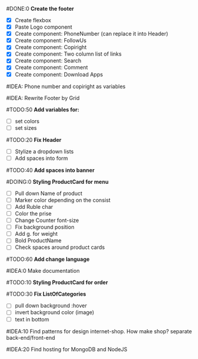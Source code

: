 #DONE:0 **Create the footer**
- [x] Create flexbox
- [x] Paste Logo component
- [x] Create component: PhoneNumber (can replace it into Header)
- [x] Create component: FollowUs
- [x] Create component: Copiright
- [x] Create component: Two column list of links
- [x] Create component: Search
- [x] Create component: Comment
- [x] Create component: Download Apps

#IDEA: Phone number and copiright as variables

#IDEA: Rewrite Footer by Grid

#TODO:50 **Add variables for:**
- [ ] set colors
- [ ] set sizes

#TODO:20 **Fix Header**
- [ ] Stylize a dropdown lists
- [ ] Add spaces into form

#TODO:40 **Add spaces into banner**

#DOING:0 **Styling ProductCard for menu**
- [ ] Pull down Name of product
- [ ] Marker color depending on the consist
- [ ] Add Ruble char
- [ ] Color the prise
- [ ] Change Counter font-size
- [ ] Fix background position
- [ ] Add g. for weight
- [ ] Bold ProductName
- [ ] Check spaces around product cards  

#TODO:60 **Add change language**

#IDEA:0 Make documentation

#TODO:10 **Styling ProductCard for order**

#TODO:30 **Fix ListOfCategories**
- [ ] pull down background :hover
- [ ] invert background color (image)
- [ ] text in bottom

#IDEA:10 Find patterns for design internet-shop. How make shop? separate back-end/front-end

#IDEA:20 Find hosting for MongoDB and NodeJS
